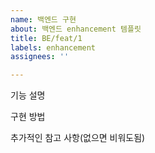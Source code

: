 ```yaml
---
name: 백엔드 구현
about: 백엔드 enhancement 템플릿
title: BE/feat/1
labels: enhancement
assignees: ''

---
```


기능 설명

구현 방법

추가적인 참고 사항(없으면 비워도됨)
